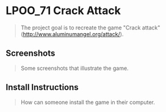 # LPOO_71 Crack Attack

> The project goal is to recreate the game "Crack attack" (http://www.aluminumangel.org/attack/).

## Screenshots

> Some screenshots that illustrate the game.

## Install Instructions

> How can someone install the game in their computer.
